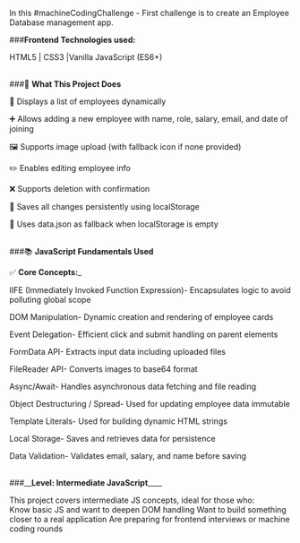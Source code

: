 In this #machineCodingChallenge - First challenge is to create an Employee Database management app.

###__**Frontend Technologies used:**__

HTML5 | CSS3 |Vanilla JavaScript (ES6+)<br><br>



###🚀 __**What This Project Does**__

🧑 Displays a list of employees dynamically

➕ Allows adding a new employee with name, role, salary, email, and date of joining

🖼️ Supports image upload (with fallback icon if none provided)

✏️ Enables editing employee info

❌ Supports deletion with confirmation

💾 Saves all changes persistently using localStorage

🔁 Uses data.json as fallback when localStorage is empty <br><br>


###📚 __**JavaScript Fundamentals Used**__

✅ __**Core Concepts:**___


IIFE (Immediately Invoked Function Expression)-	Encapsulates logic to avoid polluting global scope 

DOM Manipulation-	Dynamic creation and rendering of employee cards

Event Delegation-	Efficient click and submit handling on parent elements

FormData API-	Extracts input data including uploaded files

FileReader API-	Converts images to base64 format

Async/Await-	Handles asynchronous data fetching and file reading

Object Destructuring / Spread-	Used for updating employee data immutable

Template Literals-	Used for building dynamic HTML strings

Local Storage-	Saves and retrieves data for persistence

Data Validation-	Validates email, salary, and name before saving <br><br>



###__**Level: Intermediate JavaScript**____

This project covers intermediate JS concepts, ideal for those who:  
Know basic JS and want to deepen DOM handling
Want to build something closer to a real application
Are preparing for frontend interviews or machine coding rounds

